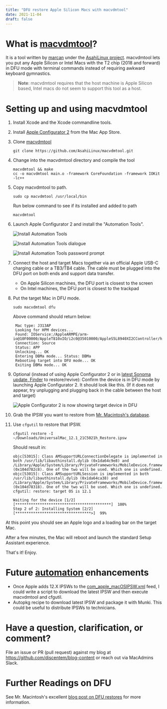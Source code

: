 ```yaml
---
title: "DFU restore Apple Silicon Macs with macvdmtool"
date: 2021-11-04
draft: false
---
```


# What is [macvdmtool](https://github.com/AsahiLinux/macvdmtool)?

It is a tool written by [marcan](https://github.com/marcan) under the [AsahiLinux project](https://asahilinux.org/). macvdmtool lets you put any Apple Silicon or Intel Macs with the T2 chip (2018 and forward) in DFU mode with terminal commands instead of requiring awkward keyboard gymnastics.

> **Note**: macvdmtool requires that the host machine is Apple Silicon based, Intel macs do not seem to support this tool as a host.

# Setting up and using macvdmtool

1. Install Xcode and the Xcode commandline tools.
1. Install [Apple Configurator 2](https://apps.apple.com/us/app/apple-configurator-2/id1037126344?mt=12) from the Mac App Store.
1. Clone [macvdmtool](https://github.com/AsahiLinux/macvdmtool.git)

    ```shell
    git clone https://github.com/AsahiLinux/macvdmtool.git
    ```
1. Change into the macvdmtool directory and compile the tool
    ```shell
    macvdmtool && make
    cc -o macvdmtool main.o -framework CoreFoundation -framework IOKit -lc++
    ```
1. Copy macvdmtool to path.
    ```shell
    sudo cp macvdmtool /usr/local/bin
    ```
    Run below command to see if its installed and added to path
    ```shell
    macvdmtool
    ```
1. Launch Apple Configurator 2 and install the "Automation Tools".

    ![Install Automation Tools](/images/macvdmtool/cfgutil/install_automation.png)

    ![Install Automation Tools dialogue](/images/macvdmtool/cfgutil/install_popup.png)

    ![Install Automation Tools password prompt](/images/macvdmtool/cfgutil/install_password.png)

1. Connect the host and target Macs together via an official Apple USB-C charging cable or a TB3/TB4 cable. The cable must be plugged into the DFU port on both ends and support data transfer.

    - On Apple Silicon machines, the DFU port is closest to the screen
    - On Intel machines, the DFU port is closest to the trackpad

1. Put the target Mac in DFU mode.

    ```shell
   sudo macvdmtool dfu
    ```
    Above command should return below:
   ```text
    Mac type: J313AP
    Looking for HPM devices...
    Found: IOService:/AppleARMPE/arm-io@10F00000/AppleT810xIO/i2c0@35010000/AppleS5L8940XI2CController/hpmBusManager@6B/AppleHPMBusController/hpm0/AppleHPMARM
    Connection: Source
    Status: APP
    Unlocking... OK
    Entering DBMa mode... Status: DBMa
    Rebooting target into DFU mode... OK
    Exiting DBMa mode... OK
    ```
1. Optional (instead of using Apple Configurator 2 or in [latest Sonoma update, Finder](https://www.macrumors.com/2023/08/15/macos-sonoma-dfu-mode/) to restore/revive): Confirm the device is in DFU mode by launching Apple Configurator 2. It should look like this.
   (If it does not appear, try unplugging and plugging back in the cable between the host and target)

    ![Apple Configurator 2 is now showing target device in DFU](/images/macvdmtool/apple_configurator/dfu.png)

1. Grab the IPSW you want to restore from [Mr. Macintosh's database](https://mrmacintosh.com/apple-silicon-m1-full-macos-restore-ipsw-firmware-files-database/).

1. Use `cfgutil` to restore that IPSW.
    ```shell
    cfgutil restore -I ~/Downloads/UniversalMac_12.1_21C5021h_Restore.ipsw
    ```
    Should result in:
    ```text
    objc[53015]: Class AMSupportURLConnectionDelegate is implemented in both /usr/lib/libauthinstall.dylib (0x1da64c9e8) and /Library/Apple/System/Library/PrivateFrameworks/MobileDevice.framework/Versions/A/MobileDevice (0x104d782c8). One of the two will be used. Which one is undefined.
    objc[53015]: Class AMSupportURLSession is implemented in both /usr/lib/libauthinstall.dylib (0x1da64ca38) and /Library/Apple/System/Library/PrivateFrameworks/MobileDevice.framework/Versions/A/MobileDevice (0x104d78318). One of the two will be used. Which one is undefined.
    cfgutil: restore: target OS is 12.1

    Waiting for the device [1/2] [*******************************************]  100%
    Step 2 of 2: Installing System [2/2] [**********************************>]  99%
    ```

At this point you should see an Apple logo and a loading bar on the target Mac. 

After a few minutes, the Mac will reboot and launch the standard Setup Assistant experience.

That's it! Enjoy. 

# Future [automation](https://xkcd.com/1319/) enhancements

- Once Apple adds 12.X IPSWs to the [com_apple_macOSIPSW.xml](https://mesu.apple.com/assets/macos/com_apple_macOSIPSW/com_apple_macOSIPSW.xml) feed, I could write a script to download the latest IPSW and then execute macvdmtool and cfgutil. 
- Autopkg recipe to download latest IPSW and package it with Munki. This could be useful to distribute IPSWs to technicians.

# Have a question, clarification, or comment? 

File an issue or PR (pull request) against my blog at https://github.com/discentem/blog-content or reach out via MacAdmins Slack.

# Further Readings on DFU

See Mr. Macintosh's excellent [blog post on DFU restores](https://mrmacintosh.com/restore-macos-firmware-on-an-apple-silicon-mac-boot-to-dfu-mode/) for more information.





